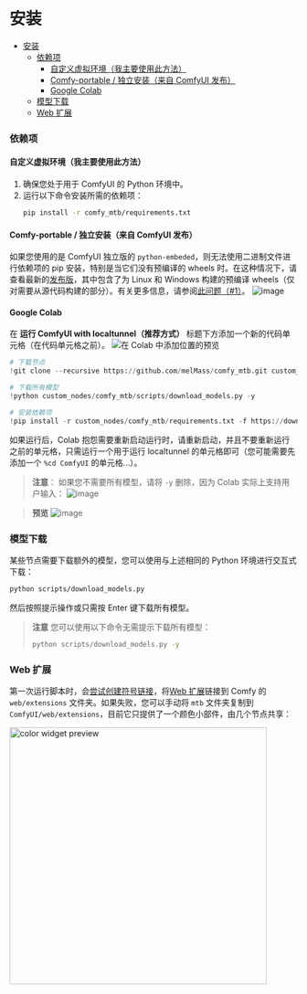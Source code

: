 # 安装

- [安装](#安装)
    - [依赖项](#依赖项)
      - [自定义虚拟环境（我主要使用此方法）](#自定义虚拟环境我主要使用此方法)
      - [Comfy-portable / 独立安装（来自 ComfyUI 发布）](#comfy-portable--独立安装来自-comfyui-发布)
      - [Google Colab](#google-colab)
    - [模型下载](#模型下载)
    - [Web 扩展](#web-扩展)


### 依赖项

#### 自定义虚拟环境（我主要使用此方法）

1. 确保您处于用于 ComfyUI 的 Python 环境中。
2. 运行以下命令安装所需的依赖项：
   ```bash
   pip install -r comfy_mtb/requirements.txt
   ```

#### Comfy-portable / 独立安装（来自 ComfyUI 发布）

如果您使用的是 ComfyUI 独立版的 `python-embeded`，则无法使用二进制文件进行依赖项的 pip 安装，特别是当它们没有预编译的 wheels 时。在这种情况下，请查看最新的[发布版](https://github.com/melMass/comfy_mtb/releases)，其中包含了为 Linux 和 Windows 构建的预编译 wheels（仅对需要从源代码构建的部分）。有关更多信息，请参阅[此问题（#1）](https://github.com/melMass/comfy_mtb/issues/1)。
![image](https://github.com/melMass/comfy_mtb/assets/7041726/2934fa14-3725-427c-8b9e-2b4f60ba1b7b)


#### Google Colab

在 **运行 ComfyUI with localtunnel（推荐方式）** 标题下方添加一个新的代码单元格（在代码单元格之前）。
![在 Colab 中添加位置的预览](https://github.com/melMass/comfy_mtb/assets/7041726/35df2ef1-14f9-44cd-aa65-353829188cd7)


```python
# 下载节点
!git clone --recursive https://github.com/melMass/comfy_mtb.git custom_nodes/comfy_mtb

# 下载所有模型
!python custom_nodes/comfy_mtb/scripts/download_models.py -y

# 安装依赖项
!pip install -r custom_nodes/comfy_mtb/requirements.txt -f https://download.openmmlab.com/mmcv/dist/cu118/torch2.0/index.html
```
如果运行后，Colab 抱怨需要重新启动运行时，请重新启动，并且不要重新运行之前的单元格，只需运行一个用于运行 localtunnel 的单元格即可（您可能需要先添加一个 `%cd ComfyUI` 的单元格...）。

> **注意**：
> 如果您不需要所有模型，请将 `-y` 删除，因为 Colab 实际上支持用户输入： ![image](https://github.com/melMass/comfy_mtb/assets/7041726/40fc3602-f1d4-432a-98fd-ce2240f5ad06)

> **预览**
> ![image](https://github.com/melMass/comfy_mtb/assets/7041726/b5b2b2d9-f1e8-4c43-b1db-7dfc5e07be86)



### 模型下载
某些节点需要下载额外的模型，您可以使用与上述相同的 Python 环境进行交互式下载：
```bash
python scripts/download_models.py
```

然后按照提示操作或只需按 Enter 键下载所有模型。

> **注意**
> 您可以使用以下命令无需提示下载所有模型：
> ```bash
> python scripts/download_models.py -y
> ```

### Web 扩展

第一次运行脚本时，会[尝试创建符号链接](https://github.com/melMass/comfy_mtb/blob/d982b69a58c05ccead9c49370764beaa4549992a/__init__.py#L45-L61)，将[Web 扩展](https://github.com/melMass/comfy_mtb/tree/main/web)链接到 Comfy 的 `web/extensions` 文件夹。如果失败，您可以手动将 `mtb` 文件夹复制到 `ComfyUI/web/extensions`，目前它只提供了一个颜色小部件，由几个节点共享：

<img alt="color widget preview" src="https://github.com/melMass/comfy_mtb/assets/7041726/cff7e66a-4cc4-4866-b35b-10af0bb2d110" width=450>